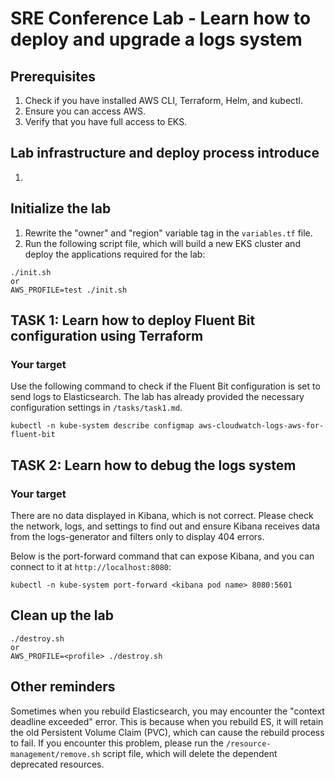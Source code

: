 # SRE Conference Lab - Learn how to deploy and upgrade a logs system

## Prerequisites

1. Check if you have installed AWS CLI, Terraform, Helm, and kubectl.
2. Ensure you can access AWS.
3. Verify that you have full access to EKS.

## Lab infrastructure and deploy process introduce
1. 

## Initialize the lab

1. Rewrite the "owner" and "region" variable tag in the `variables.tf` file.
2. Run the following script file, which will build a new EKS cluster and deploy the applications required for the lab:

```
./init.sh
or
AWS_PROFILE=test ./init.sh
```


## TASK 1: Learn how to deploy Fluent Bit configuration using Terraform

### Your target

Use the following command to check if the Fluent Bit configuration is set to send logs to Elasticsearch. The lab has already provided the necessary configuration settings in `/tasks/task1.md`.

```
kubectl -n kube-system describe configmap aws-cloudwatch-logs-aws-for-fluent-bit
```

## TASK 2: Learn how to debug the logs system

### Your target

There are no data displayed in Kibana, which is not correct. Please check the network, logs, and settings to find out and ensure Kibana receives data from the logs-generator and filters only to display 404 errors.

Below is the port-forward command that can expose Kibana, and you can connect to it at `http://localhost:8080`:

```
kubectl -n kube-system port-forward <kibana pod name> 8080:5601
```

## Clean up the lab

```
./destroy.sh
or
AWS_PROFILE=<profile> ./destroy.sh
```

## Other reminders

Sometimes when you rebuild Elasticsearch, you may encounter the "context deadline exceeded" error. This is because when you rebuild ES, it will retain the old Persistent Volume Claim (PVC), which can cause the rebuild process to fail. If you encounter this problem, please run the `/resource-management/remove.sh` script file, which will delete the dependent deprecated resources.
